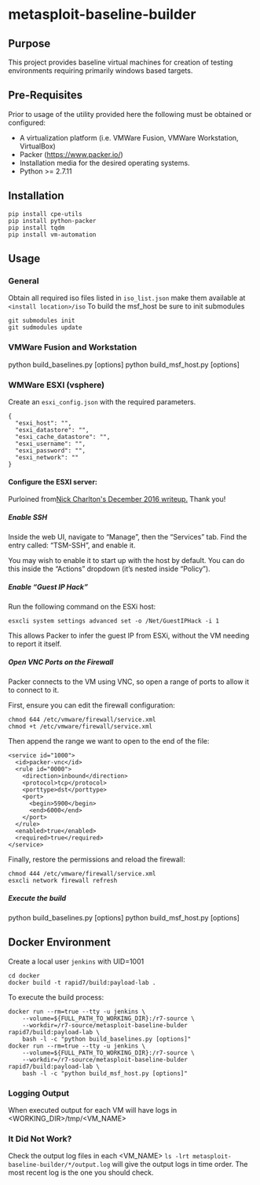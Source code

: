 # metasploit-baseline-builder
## Purpose
This project provides baseline virtual machines for creation of testing environments requiring primarily windows based targets.

## Pre-Requisites
Prior to usage of the utility provided here the following must be obtained or configured:

* A virtualization platform (i.e. VMWare Fusion, VMWare Workstation, VirtualBox)
* Packer (https://www.packer.io/)
* Installation media for the desired operating systems.
* Python >= 2.7.11

## Installation
```
pip install cpe-utils
pip install python-packer
pip install tqdm
pip install vm-automation
````

## Usage
### General
Obtain all required iso files listed in `iso_list.json` make them available
at `<install location>/iso`
To build the msf_host be sure to init submodules
```
git submodules init
git sudmodules update
```


### VMWare Fusion and Workstation
python build_baselines.py [options]
python build_msf_host.py [options]

### WMWare ESXI (vsphere)
Create an `esxi_config.json` with the required parameters.
```
{
  "esxi_host": "",
  "esxi_datastore": "",
  "esxi_cache_datastore": "",
  "esxi_username": "",
  "esxi_password": "",
  "esxi_network": ""
}
```

#### Configure the ESXI server:
Purloined from[Nick Charlton's December 2016 writeup.](https://nickcharlton.net/posts/using-packer-esxi-6.html) Thank you! 

##### Enable SSH

Inside the web UI, navigate to “Manage”, then the “Services” tab. Find the entry called: “TSM-SSH”, and enable it.

You may wish to enable it to start up with the host by default. You can do this inside the “Actions” dropdown (it’s nested inside “Policy”).

##### Enable “Guest IP Hack”

Run the following command on the ESXi host:

```
esxcli system settings advanced set -o /Net/GuestIPHack -i 1
```

This allows Packer to infer the guest IP from ESXi, without the VM needing to report it itself.

##### Open VNC Ports on the Firewall

Packer connects to the VM using VNC, so open a range of ports to allow it to connect to it.

First, ensure you can edit the firewall configuration:

```
chmod 644 /etc/vmware/firewall/service.xml
chmod +t /etc/vmware/firewall/service.xml
```

Then append the range we want to open to the end of the file:

```
<service id="1000">
  <id>packer-vnc</id>
  <rule id="0000">
    <direction>inbound</direction>
    <protocol>tcp</protocol>
    <porttype>dst</porttype>
    <port>
      <begin>5900</begin>
      <end>6000</end>
    </port>
  </rule>
  <enabled>true</enabled>
  <required>true</required>
</service>
```

Finally, restore the permissions and reload the firewall:

```
chmod 444 /etc/vmware/firewall/service.xml
esxcli network firewall refresh
```

##### Execute the build
python build_baselines.py [options]
python build_msf_host.py [options]

## Docker Environment
Create a local user `jenkins` with UID=1001

```
cd docker
docker build -t rapid7/build:payload-lab .
```

To execute the build process:
```
docker run --rm=true --tty -u jenkins \
    --volume=${FULL_PATH_TO_WORKING_DIR}:/r7-source \
    --workdir=/r7-source/metasploit-baseline-bulder rapid7/build:payload-lab \
    bash -l -c "python build_baselines.py [options]"
docker run --rm=true --tty -u jenkins \
    --volume=${FULL_PATH_TO_WORKING_DIR}:/r7-source \
    --workdir=/r7-source/metasploit-baseline-bulder rapid7/build:payload-lab \
    bash -l -c "python build_msf_host.py [options]"
```

### Logging Output
When executed output for each VM will have logs in <WORKING_DIR>/tmp/<VM_NAME>

### It Did Not Work?
Check the output log files in each <VM_NAME>
`ls -lrt metasploit-baseline-builder/*/output.log` will give the output logs in time order.  The most recent log is the one you should check.
